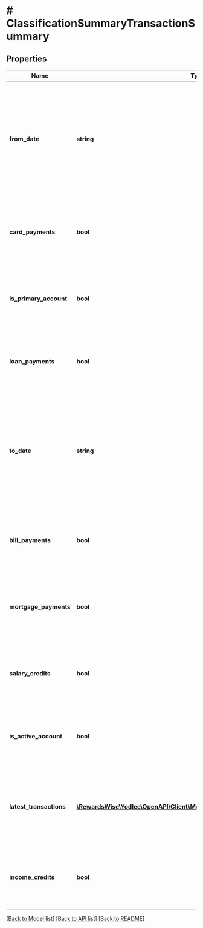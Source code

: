 # # ClassificationSummaryTransactionSummary

## Properties

Name | Type | Description | Notes
------------ | ------------- | ------------- | -------------
**from_date** | **string** | The date from which the transactions are considered for evaluating the attributes (Date of the oldest transaction for the accountId) | [optional] [readonly]
**card_payments** | **bool** | Indicates whether the account has any card-related payments based on an implicit logic | [optional] [readonly]
**is_primary_account** | **bool** | Indicates whether the account is a primary account based on an implicit logic | [optional] [readonly]
**loan_payments** | **bool** | Indicates whether the account has any loan payments based on an implicit logic | [optional] [readonly]
**to_date** | **string** | The date until which the transactions are considered for evaluating the attributes (Date of the latest transaction for the accountId) | [optional] [readonly]
**bill_payments** | **bool** | Indicates whether the account has any bill payments based on an implicit logic | [optional] [readonly]
**mortgage_payments** | **bool** | Indicates whether the account has any mortgage payments based on an implicit logic | [optional] [readonly]
**salary_credits** | **bool** | Indicates whether the account has salary credits based on an implicit logic | [optional] [readonly]
**is_active_account** | **bool** | Indicates whether the account is an active account based on an implicit logic | [optional] [readonly]
**latest_transactions** | [**\RewardsWise\Yodlee\OpenAPI\Client\Model\ClassificationSummaryTransaction[]**](ClassificationSummaryTransaction.md) | An array that lists the details about the latest 3 transactions that occurred in the user&#39;s account | [optional] [readonly]
**income_credits** | **bool** | Indicates whether the account has any income credits based on an implicit logic | [optional] [readonly]

[[Back to Model list]](../../README.md#models) [[Back to API list]](../../README.md#endpoints) [[Back to README]](../../README.md)
